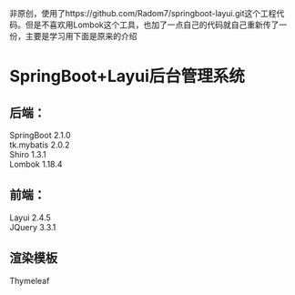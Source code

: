 非原创，使用了https://github.com/Radom7/springboot-layui.git这个工程代码。但是不喜欢用Lombok这个工具，也加了一点自己的代码就自己重新传了一份，主要是学习用下面是原来的介绍
# SpringBoot+Layui后台管理系统
## 后端：
SpringBoot  2.1.0  
tk.mybatis  2.0.2  
Shiro  1.3.1  
Lombok 1.18.4  
## 前端：
Layui  2.4.5  
JQuery  3.3.1

## 渲染模板
Thymeleaf

